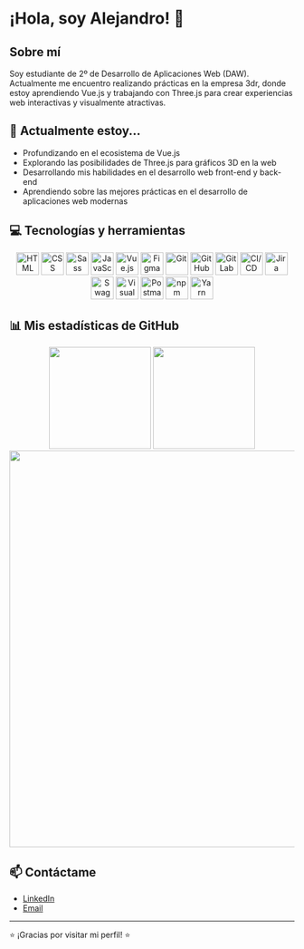 # ¡Hola, soy Alejandro! 👋
## Sobre mí
Soy estudiante de 2º de Desarrollo de Aplicaciones Web (DAW). Actualmente me encuentro realizando prácticas en la empresa 3dr, donde estoy aprendiendo Vue.js y trabajando con Three.js para crear experiencias web interactivas y visualmente atractivas.
## 🌱 Actualmente estoy...
- Profundizando en el ecosistema de Vue.js
- Explorando las posibilidades de Three.js para gráficos 3D en la web
- Desarrollando mis habilidades en el desarrollo web front-end y back-end
- Aprendiendo sobre las mejores prácticas en el desarrollo de aplicaciones web modernas
## 💻 Tecnologías y herramientas
<div align="center">
  <!-- Frontend -->
  <img src="https://user-images.githubusercontent.com/25181517/192158954-f88b5814-d510-4564-b285-dff7d6400dad.png" width="40" height="40" alt="HTML" title="HTML"/>
  <img src="https://user-images.githubusercontent.com/25181517/183898674-75a4a1b1-f960-4ea9-abcb-637170a00a75.png" width="40" height="40" alt="CSS" title="CSS"/>
  <img src="https://user-images.githubusercontent.com/25181517/192158956-48192682-23d5-4bfc-9dfb-6511ade346bc.png" width="40" height="40" alt="Sass" title="Sass"/>
  <img src="https://user-images.githubusercontent.com/25181517/117447155-6a868a00-af3d-11eb-9cfe-245df15c9f3f.png" width="40" height="40" alt="JavaScript" title="JavaScript"/>
  <img src="https://user-images.githubusercontent.com/25181517/117448124-f00a3a80-af3e-11eb-89d7-5f0e1dab73b4.png" width="40" height="40" alt="Vue.js" title="Vue.js"/>
  <img src="https://user-images.githubusercontent.com/25181517/189715289-df3ee512-6eca-463f-a0f4-c10d94a06b2f.png" width="40" height="40" alt="Figma" title="Figma"/>
  
  <!-- Herramientas -->
  <img src="https://user-images.githubusercontent.com/25181517/192108372-f71d70ac-7ae6-4c0d-8395-51d8870c2ef0.png" width="40" height="40" alt="Git" title="Git"/>
  <img src="https://user-images.githubusercontent.com/25181517/192108374-8da61ba1-99ec-41d7-80b8-fb2f7c0a4948.png" width="40" height="40" alt="GitHub" title="GitHub"/>
  <img src="https://user-images.githubusercontent.com/25181517/192108376-c675d39b-90f6-4073-bde6-5a9291644657.png" width="40" height="40" alt="GitLab" title="GitLab"/>
  <img src="https://user-images.githubusercontent.com/25181517/183868728-b2e11072-00a5-47e2-8a4e-4ebbb2b8c554.png" width="40" height="40" alt="CI/CD" title="CI/CD"/>
  <img src="https://user-images.githubusercontent.com/25181517/183912952-83784e94-629d-4c34-a961-ae2ae795b662.png" width="40" height="40" alt="Jira" title="Jira"/>
  <img src="https://user-images.githubusercontent.com/25181517/186711335-a3729606-5a78-4496-9a36-06efcc74f800.png" width="40" height="40" alt="Swagger" title="Swagger"/>
  
  <!-- Development Tools -->
  <img src="https://user-images.githubusercontent.com/25181517/192108891-d86b6220-e232-423a-bf5f-90903e6887c3.png" width="40" height="40" alt="Visual Studio Code" title="Visual Studio Code"/>
  <img src="https://user-images.githubusercontent.com/25181517/183912787-83449d2c-8482-4366-9332-646fd6267482.png" width="40" height="40" alt="Postman" title="Postman"/>
  <img src="https://user-images.githubusercontent.com/25181517/121401671-49102800-c959-11eb-9f6f-74d49a5e1774.png" width="40" height="40" alt="npm" title="npm"/>
  <img src="https://user-images.githubusercontent.com/25181517/183049794-a3dfaddd-2612-4534-bef5-4d452e0aa504.png" width="40" height="40" alt="Yarn" title="Yarn"/>
</div>

## 📊 Mis estadísticas de GitHub
<div align="center">
  <img height="180em" src="https://github-readme-stats.vercel.app/api?username=Alsilte&show_icons=true&theme=dracula&locale=es&hide_rank=true" />
  <img height="180em" src="https://github-readme-stats.vercel.app/api/top-langs/?username=Alsilte&layout=donut&theme=dracula&locale=es" />
</div>
<div align="center">
  <img width="700em" src="https://github-readme-streak-stats.herokuapp.com/?user=Alsilte&theme=dracula&locale=es" />
</div>

## 📫 Contáctame
- [LinkedIn](https://www.linkedin.com/in/alejandro-silla-tejero-7a75bb146/?originalSubdomain=es)
- [Email](mailto:alejandrosilla6@gmail.com)
---
⭐️ ¡Gracias por visitar mi perfil! ⭐️
